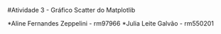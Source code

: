 #Atividade 3 - Gráfico Scatter do Matplotlib


*Aline Fernandes Zeppelini - rm97966
*Julia Leite Galvão - rm550201
